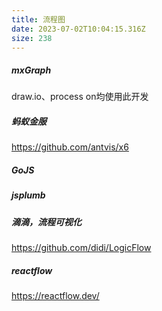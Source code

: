 ```yaml
---
title: 流程图
date: 2023-07-02T10:04:15.316Z
size: 238
---
```

##### mxGraph

draw.io、process on均使用此开发

##### 蚂蚁金服

https://github.com/antvis/x6

##### GoJS

##### jsplumb

##### 滴滴，流程可视化

https://github.com/didi/LogicFlow

##### reactflow

https://reactflow.dev/
